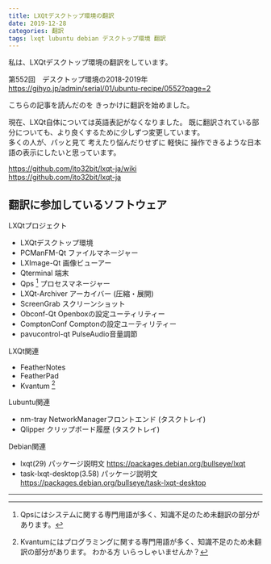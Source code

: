 ```yaml
---
title: LXQtデスクトップ環境の翻訳
date: 2019-12-28
categories: 翻訳
tags: lxqt lubuntu debian デスクトップ環境 翻訳
---
```


私は、LXQtデスクトップ環境の翻訳をしています。

第552回　デスクトップ環境の2018-2019年  
<https://gihyo.jp/admin/serial/01/ubuntu-recipe/0552?page=2>

こちらの記事を読んだのを きっかけに翻訳を始めました。

現在、LXQt自体については英語表記がなくなりました。
既に翻訳されている部分についても、より良くするために少しずつ変更しています。  
多くの人が、パッと見て 考えたり悩んだりせずに 軽快に 操作できるような日本語の表示にしたいと思っています。

<https://github.com/ito32bit/lxqt-ja/wiki>  
<https://github.com/ito32bit/lxqt-ja>

## 翻訳に参加しているソフトウェア

LXQtプロジェクト

- LXQtデスクトップ環境
- PCManFM-Qt ファイルマネージャー
- LXImage-Qt 画像ビューアー
- Qterminal 端末
- Qps [^qps] プロセスマネージャー
- LXQt-Archiver アーカイバー (圧縮・展開)
- ScreenGrab スクリーンショット
- Obconf-Qt Openboxの設定ユーティリティー
- ComptonConf Comptonの設定ユーティリティー
- pavucontrol-qt PulseAudio音量調節

[^qps]: Qpsにはシステムに関する専門用語が多く、知識不足のため未翻訳の部分があります。

LXQt関連
- FeatherNotes
- FeatherPad
- Kvantum [^k]

[^k]: Kvantumにはプログラミングに関する専門用語が多く、知識不足のため未翻訳の部分があります。
わかる方 いらっしゃいませんか？

Lubuntu関連

- nm-tray NetworkManagerフロントエンド (タスクトレイ)
- Qlipper クリップボード履歴 (タスクトレイ)

Debian関連

- lxqt(29) パッケージ説明文  <https://packages.debian.org/bullseye/lxqt>
- task-lxqt-desktop(3.58) パッケージ説明文 <https://packages.debian.org/bullseye/task-lxqt-desktop>

***
